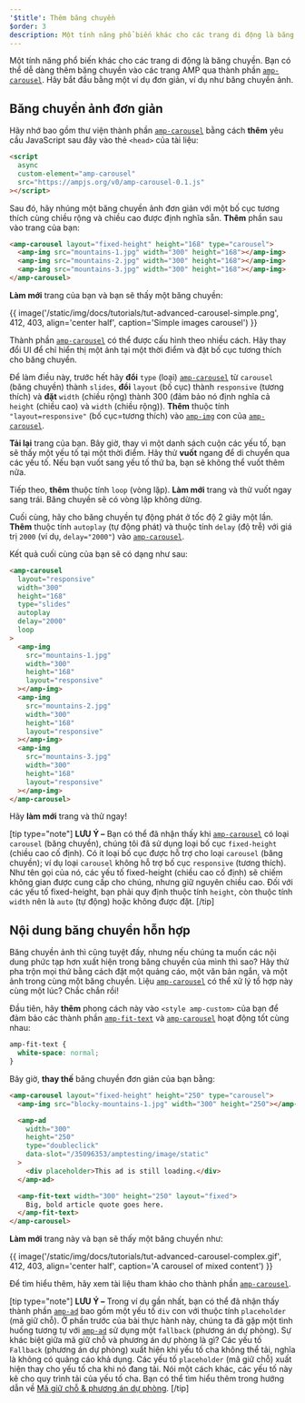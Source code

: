 ```yaml
---
'$title': Thêm băng chuyền
$order: 3
description: Một tính năng phổ biến khác cho các trang di động là băng chuyền. Bạn có thể dễ dàng thêm băng chuyền vào các trang AMP qua thành phần amp-carousel.
---
```


Một tính năng phổ biến khác cho các trang di động là băng chuyền. Bạn có thể dễ dàng thêm băng chuyền vào các trang AMP qua thành phần [`amp-carousel`](../../../../documentation/components/reference/amp-carousel.md). Hãy bắt đầu bằng một ví dụ đơn giản, ví dụ như băng chuyền ảnh.

## Băng chuyền ảnh đơn giản

Hãy nhớ bao gồm thư viện thành phần [`amp-carousel`](../../../../documentation/components/reference/amp-carousel.md) bằng cách **thêm** yêu cầu JavaScript sau đây vào thẻ `<head>` của tài liệu:

```html
<script
  async
  custom-element="amp-carousel"
  src="https://ampjs.org/v0/amp-carousel-0.1.js"
></script>
```

Sau đó, hãy nhúng một băng chuyền ảnh đơn giản với một bố cục tương thích cùng chiều rộng và chiều cao được định nghĩa sẵn. **Thêm** phần sau vào trang của bạn:

```html
<amp-carousel layout="fixed-height" height="168" type="carousel">
  <amp-img src="mountains-1.jpg" width="300" height="168"></amp-img>
  <amp-img src="mountains-2.jpg" width="300" height="168"></amp-img>
  <amp-img src="mountains-3.jpg" width="300" height="168"></amp-img>
</amp-carousel>
```

**Làm mới** trang của bạn và bạn sẽ thấy một băng chuyền:

{{ image('/static/img/docs/tutorials/tut-advanced-carousel-simple.png', 412, 403, align='center half', caption='Simple images carousel') }}

Thành phần [`amp-carousel`](../../../../documentation/components/reference/amp-carousel.md) có thể được cấu hình theo nhiều cách. Hãy thay đổi UI để chỉ hiển thị một ảnh tại một thời điểm và đặt bố cục tương thích cho băng chuyền.

Để làm điều này, trước hết hãy **đổi** `type` (loại) [`amp-carousel`](../../../../documentation/components/reference/amp-carousel.md) từ `carousel` (băng chuyền) thành `slides`, **đổi** `layout` (bố cục) thành `responsive` (tương thích) và **đặt** `width` (chiều rộng) thành 300 (đảm bảo nó định nghĩa cả `height` (chiều cao) và `width` (chiều rộng)). **Thêm** thuộc tính `"layout=responsive"` (bố cục=tương thích) vào [`amp-img`](../../../../documentation/components/reference/amp-img.md) con của [`amp-carousel`](../../../../documentation/components/reference/amp-carousel.md).

**Tải lại** trang của bạn. Bây giờ, thay vì một danh sách cuộn các yếu tố, bạn sẽ thấy một yếu tố tại một thời điểm. Hãy thử **vuốt** ngang để di chuyển qua các yếu tố. Nếu bạn vuốt sang yếu tố thứ ba, bạn sẽ không thể vuốt thêm nữa.

Tiếp theo, **thêm** thuộc tính `loop` (vòng lặp). **Làm mới** trang và thử vuốt ngay sang trái. Băng chuyền sẽ có vòng lặp không dừng.

Cuối cùng, hãy cho băng chuyền tự động phát ở tốc độ 2 giây một lần. **Thêm** thuộc tính `autoplay` (tự động phát) và thuộc tính `delay` (độ trễ) với giá trị `2000` (ví dụ, `delay="2000"`) vào [`amp-carousel`](../../../../documentation/components/reference/amp-carousel.md).

Kết quả cuối cùng của bạn sẽ có dạng như sau:

```html
<amp-carousel
  layout="responsive"
  width="300"
  height="168"
  type="slides"
  autoplay
  delay="2000"
  loop
>
  <amp-img
    src="mountains-1.jpg"
    width="300"
    height="168"
    layout="responsive"
  ></amp-img>
  <amp-img
    src="mountains-2.jpg"
    width="300"
    height="168"
    layout="responsive"
  ></amp-img>
  <amp-img
    src="mountains-3.jpg"
    width="300"
    height="168"
    layout="responsive"
  ></amp-img>
</amp-carousel>
```

Hãy **làm mới** trang và thử ngay!

[tip type="note"] **LƯU Ý –** Bạn có thể đã nhận thấy khi [`amp-carousel`](../../../../documentation/components/reference/amp-carousel.md) có loại `carousel` (băng chuyền), chúng tôi đã sử dụng loại bố cục `fixed-height` (chiều cao cố định). Có ít loại bố cục được hỗ trợ cho loại `carousel` (băng chuyền); ví dụ loại `carousel` không hỗ trợ bố cục `responsive` (tương thích). Như tên gọi của nó, các yếu tố fixed-height (chiều cao cố định) sẽ chiếm không gian được cung cấp cho chúng, nhưng giữ nguyên chiều cao. Đối với các yếu tố fixed-height, bạn phải quy định thuộc tính `height`, còn thuộc tính `width` nên là `auto` (tự động) hoặc không được đặt. [/tip]

## Nội dung băng chuyền hỗn hợp

Băng chuyền ảnh thì cũng tuyệt đấy, nhưng nếu chúng ta muốn các nội dung phức tạp hơn xuất hiện trong băng chuyền của mình thì sao? Hãy thử pha trộn mọi thứ bằng cách đặt một quảng cáo, một văn bản ngắn, và một ảnh trong cùng một băng chuyền. Liệu [`amp-carousel`](../../../../documentation/components/reference/amp-carousel.md) có thể xử lý tổ hợp này cùng một lúc? Chắc chắn rồi!

Đầu tiên, hãy **thêm** phong cách này vào `<style amp-custom>` của bạn để đảm bảo các thành phần [`amp-fit-text`](../../../../documentation/components/reference/amp-fit-text.md) và [`amp-carousel`](../../../../documentation/components/reference/amp-carousel.md) hoạt động tốt cùng nhau:

```css
amp-fit-text {
  white-space: normal;
}
```

Bây giờ, **thay thế** băng chuyền đơn giản của bạn bằng:

```html
<amp-carousel layout="fixed-height" height="250" type="carousel">
  <amp-img src="blocky-mountains-1.jpg" width="300" height="250"></amp-img>

  <amp-ad
    width="300"
    height="250"
    type="doubleclick"
    data-slot="/35096353/amptesting/image/static"
  >
    <div placeholder>This ad is still loading.</div>
  </amp-ad>

  <amp-fit-text width="300" height="250" layout="fixed">
    Big, bold article quote goes here.
  </amp-fit-text>
</amp-carousel>
```

**Làm mới** trang này và bạn sẽ thấy một băng chuyền như:

{{ image('/static/img/docs/tutorials/tut-advanced-carousel-complex.gif', 412, 403, align='center half', caption='A carousel of mixed content') }}

Để tìm hiểu thêm, hãy xem tài liệu tham khảo cho thành phần [`amp-carousel`](../../../../documentation/components/reference/amp-carousel.md).

[tip type="note"] **LƯU Ý –** Trong ví dụ gần nhất, bạn có thể đã nhận thấy thành phần [`amp-ad`](../../../../documentation/components/reference/amp-ad.md) bao gồm một yếu tố `div` con với thuộc tính `placeholder` (mã giữ chỗ). Ở phần trước của bài thực hành này, chúng ta đã gặp một tình huống tương tự với [`amp-ad`](../../../../documentation/components/reference/amp-ad.md) sử dụng một `fallback` (phương án dự phòng). Sự khác biệt giữa mã giữ chỗ và phương án dự phòng là gì? Các yếu tố `Fallback` (phương án dự phòng) xuất hiện khi yếu tố cha không thể tải, nghĩa là không có quảng cáo khả dụng. Các yếu tố `placeholder` (mã giữ chỗ) xuất hiện thay cho yếu tố cha khi nó đang tải. Nói một cách khác, các yếu tố này kê cho quy trình tải của yếu tố cha. Bạn có thể tìm hiểu thêm trong hướng dẫn về [Mã giữ chỗ & phương án dự phòng](../../../../documentation/guides-and-tutorials/develop/style_and_layout/placeholders.md). [/tip]
